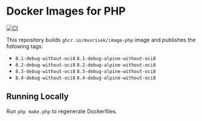 # Docker Images for PHP

[![CI](https://github.com/mvorisek/image-php/actions/workflows/ci.yml/badge.svg?branch=master)](https://github.com/mvorisek/image-php/actions?query=branch:master)

This repository builds `ghcr.io/mvorisek/image-php` image and publishes the following tags:

- `8.1-debug-without-oci8` `8.1-debug-alpine-without-oci8`
- `8.2-debug-without-oci8` `8.2-debug-alpine-without-oci8`
- `8.3-debug-without-oci8` `8.3-debug-alpine-without-oci8`
- `8.4-debug-without-oci8` `8.4-debug-alpine-without-oci8`

## Running Locally

Run `php make.php` to regenerate Dockerfiles.
